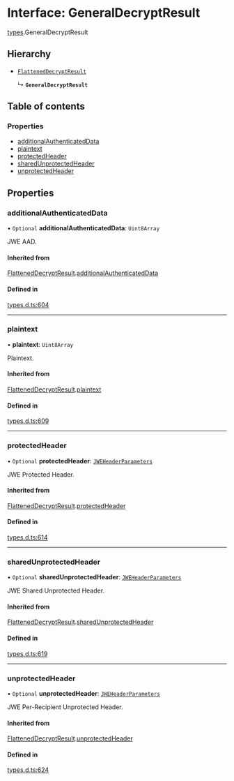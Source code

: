 # Interface: GeneralDecryptResult

[types](../modules/types.md).GeneralDecryptResult

## Hierarchy

- [`FlattenedDecryptResult`](types.FlattenedDecryptResult.md)

  ↳ **`GeneralDecryptResult`**

## Table of contents

### Properties

- [additionalAuthenticatedData](types.GeneralDecryptResult.md#additionalauthenticateddata)
- [plaintext](types.GeneralDecryptResult.md#plaintext)
- [protectedHeader](types.GeneralDecryptResult.md#protectedheader)
- [sharedUnprotectedHeader](types.GeneralDecryptResult.md#sharedunprotectedheader)
- [unprotectedHeader](types.GeneralDecryptResult.md#unprotectedheader)

## Properties

### additionalAuthenticatedData

• `Optional` **additionalAuthenticatedData**: `Uint8Array`

JWE AAD.

#### Inherited from

[FlattenedDecryptResult](types.FlattenedDecryptResult.md).[additionalAuthenticatedData](types.FlattenedDecryptResult.md#additionalauthenticateddata)

#### Defined in

[types.d.ts:604](https://github.com/panva/jose/blob/v3.16.1/src/types.d.ts#L604)

___

### plaintext

• **plaintext**: `Uint8Array`

Plaintext.

#### Inherited from

[FlattenedDecryptResult](types.FlattenedDecryptResult.md).[plaintext](types.FlattenedDecryptResult.md#plaintext)

#### Defined in

[types.d.ts:609](https://github.com/panva/jose/blob/v3.16.1/src/types.d.ts#L609)

___

### protectedHeader

• `Optional` **protectedHeader**: [`JWEHeaderParameters`](types.JWEHeaderParameters.md)

JWE Protected Header.

#### Inherited from

[FlattenedDecryptResult](types.FlattenedDecryptResult.md).[protectedHeader](types.FlattenedDecryptResult.md#protectedheader)

#### Defined in

[types.d.ts:614](https://github.com/panva/jose/blob/v3.16.1/src/types.d.ts#L614)

___

### sharedUnprotectedHeader

• `Optional` **sharedUnprotectedHeader**: [`JWEHeaderParameters`](types.JWEHeaderParameters.md)

JWE Shared Unprotected Header.

#### Inherited from

[FlattenedDecryptResult](types.FlattenedDecryptResult.md).[sharedUnprotectedHeader](types.FlattenedDecryptResult.md#sharedunprotectedheader)

#### Defined in

[types.d.ts:619](https://github.com/panva/jose/blob/v3.16.1/src/types.d.ts#L619)

___

### unprotectedHeader

• `Optional` **unprotectedHeader**: [`JWEHeaderParameters`](types.JWEHeaderParameters.md)

JWE Per-Recipient Unprotected Header.

#### Inherited from

[FlattenedDecryptResult](types.FlattenedDecryptResult.md).[unprotectedHeader](types.FlattenedDecryptResult.md#unprotectedheader)

#### Defined in

[types.d.ts:624](https://github.com/panva/jose/blob/v3.16.1/src/types.d.ts#L624)
